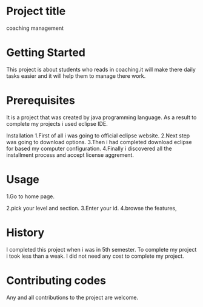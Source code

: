 # Project title
coaching management

# Getting Started
This project is about students who reads in coaching.it will make there daily tasks easier and it will help them 
to manage there work.

# Prerequisites
It is a project that was created by java programming language. As a result to complete my projects i used eclipse IDE.

Installation
1.First of all i was going to official eclipse website.
2.Next step was going to download options.
3.Then i had completed download eclipse for based my computer configuration. 
4.Finally i discovered all the installment process and accept license aggrement.

# Usage
1.Go to home page.

2.pick your level and section.
3.Enter your id.
4.browse the features,

# History
I completed this project when i was in 5th semester. To complete my project i took less than a weak. I did not need any cost to complete my project.

# Contributing codes
Any and all contributions to the project are welcome.

